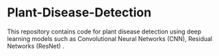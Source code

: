 # Plant-Disease-Detection
This repository contains code for plant disease detection using deep learning models such as Convolutional Neural Networks (CNN), Residual Networks (ResNet) .
